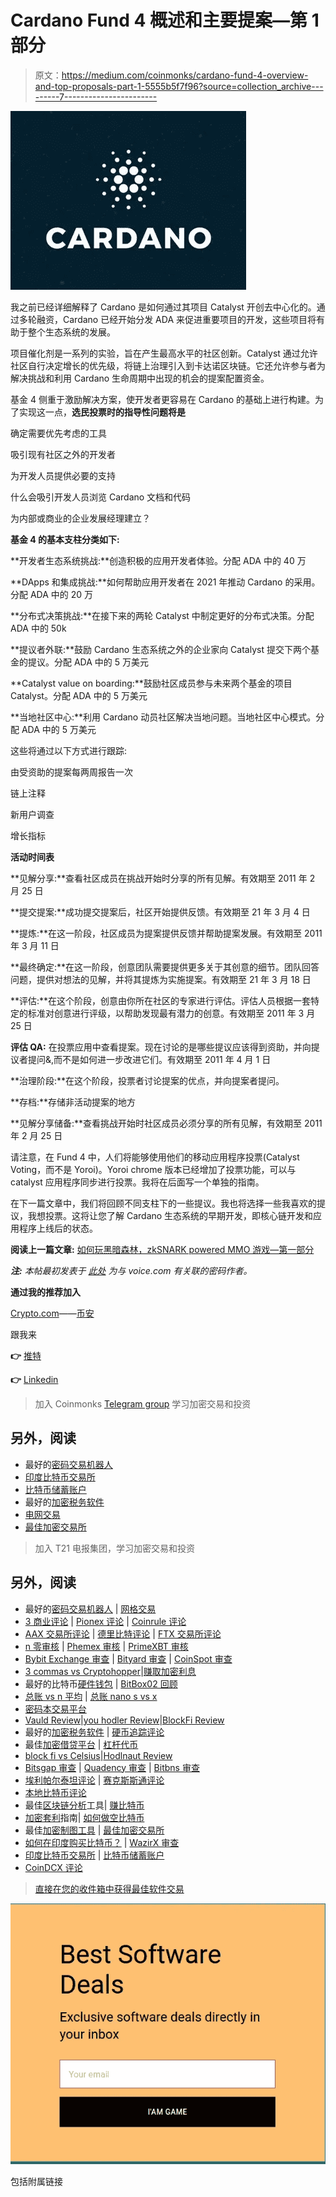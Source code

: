 # Cardano Fund 4 概述和主要提案—第 1 部分

> 原文：<https://medium.com/coinmonks/cardano-fund-4-overview-and-top-proposals-part-1-5555b5f7f96?source=collection_archive---------7----------------------->

![](img/9d9bd8cf670f87048f962726643a3213.png)

我之前已经详细解释了 Cardano 是如何通过其项目 Catalyst 开创去中心化的。通过多轮融资，Cardano 已经开始分发 ADA 来促进重要项目的开发，这些项目将有助于整个生态系统的发展。

项目催化剂是一系列的实验，旨在产生最高水平的社区创新。Catalyst 通过允许社区自行决定增长的优先级，将链上治理引入到卡达诺区块链。它还允许参与者为解决挑战和利用 Cardano 生命周期中出现的机会的提案配置资金。

基金 4 侧重于激励解决方案，使开发者更容易在 Cardano 的基础上进行构建。为了实现这一点，**选民投票时的指导性问题将是**

确定需要优先考虑的工具

吸引现有社区之外的开发者

为开发人员提供必要的支持

什么会吸引开发人员浏览 Cardano 文档和代码

为内部或商业的企业发展经理建立？

**基金 4 的基本支柱分类如下:**

**开发者生态系统挑战:**创造积极的应用开发者体验。分配 ADA 中的 40 万

**DApps 和集成挑战:**如何帮助应用开发者在 2021 年推动 Cardano 的采用。分配 ADA 中的 20 万

**分布式决策挑战:**在接下来的两轮 Catalyst 中制定更好的分布式决策。分配 ADA 中的 50k

**提议者外联:**鼓励 Cardano 生态系统之外的企业家向 Catalyst 提交下两个基金的提议。分配 ADA 中的 5 万美元

**Catalyst value on boarding:**鼓励社区成员参与未来两个基金的项目 Catalyst。分配 ADA 中的 5 万美元

**当地社区中心:**利用 Cardano 动员社区解决当地问题。当地社区中心模式。分配 ADA 中的 5 万美元

这些将通过以下方式进行跟踪:

由受资助的提案每两周报告一次

链上注释

新用户调查

增长指标

**活动时间表**

**见解分享:**查看社区成员在挑战开始时分享的所有见解。有效期至 2011 年 2 月 25 日

**提交提案:**成功提交提案后，社区开始提供反馈。有效期至 21 年 3 月 4 日

**提炼:**在这一阶段，社区成员为提案提供反馈并帮助提案发展。有效期至 2011 年 3 月 11 日

**最终确定:**在这一阶段，创意团队需要提供更多关于其创意的细节。团队回答问题，提供对想法的见解，并将其提炼为实施提案。有效期至 21 年 3 月 18 日

**评估:**在这个阶段，创意由你所在社区的专家进行评估。评估人员根据一套特定的标准对创意进行评级，以帮助发现最有潜力的创意。有效期至 2011 年 3 月 25 日

**评估 QA:** 在投票应用中查看提案。现在讨论的是哪些提议应该得到资助，并向提议者提问&,而不是如何进一步改进它们。有效期至 2011 年 4 月 1 日

**治理阶段:**在这个阶段，投票者讨论提案的优点，并向提案者提问。

**存档:**存储非活动提案的地方

**见解分享储备:**查看挑战开始时社区成员必须分享的所有见解，有效期至 2011 年 2 月 25 日

请注意，在 Fund 4 中，人们将能够使用他们的移动应用程序投票(Catalyst Voting，而不是 Yoroi)。Yoroi chrome 版本已经增加了投票功能，可以与 catalyst 应用程序同步进行投票。我将在后面写一个单独的指南。

在下一篇文章中，我们将回顾不同支柱下的一些提议。我也将选择一些我喜欢的提议，我想投票。这将让您了解 Cardano 生态系统的早期开发，即核心链开发和应用程序上线后的状态。

**阅读上一篇文章:** [如何玩黑暗森林，zkSNARK powered MMO 游戏—第一部分](https://tulip311bit.medium.com/how-to-play-dark-forest-the-zksnark-powered-mmo-game-part-1-7222e2c3ab4)

***注:*** *本帖最初发表于* [*此处*](https://www.voice.com/post/@tulip/cardano-fund-4-overview-and-top-proposals-part-1-1614196666-1698014392) *为与 voice.com 有关联的密码作者。*

**通过我的推荐加入**

[Crypto.com](https://binance.com/en/register?ref=E8PCD3AF)——[币安](https://platinum.crypto.com/r/sut3pd9bzn)

跟我来

**👉** [推特](https://twitter.com/rumadas123)

**👉** [Linkedin](https://www.linkedin.com/in/ruma-das-a1439320/)

> 加入 Coinmonks [Telegram group](https://t.me/joinchat/EPmjKpNYwRMsBI4p) 学习加密交易和投资

## 另外，阅读

*   最好的[密码交易机器人](/coinmonks/crypto-trading-bot-c2ffce8acb2a)
*   [印度比特币交易所](/coinmonks/bitcoin-exchange-in-india-7f1fe79715c9)
*   [比特币储蓄账户](/coinmonks/bitcoin-savings-account-e65b13f92451)
*   最好的[加密税务软件](/coinmonks/best-crypto-tax-tool-for-my-money-72d4b430816b)
*   [电网交易](https://blog.coincodecap.com/grid-trading)
*   [最佳加密交易所](/coinmonks/crypto-exchange-dd2f9d6f3769)

> 加入 T21 电报集团，学习加密交易和投资

## 另外，阅读

*   最好的[密码交易机器人](/coinmonks/crypto-trading-bot-c2ffce8acb2a) | [网格交易](https://blog.coincodecap.com/grid-trading)
*   [3 商业评论](/coinmonks/3commas-review-an-excellent-crypto-trading-bot-2020-1313a58bec92) | [Pionex 评论](/coinmonks/pionex-review-exchange-with-crypto-trading-bot-1e459d0191ea) | [Coinrule 评论](/coinmonks/coinrule-review-2021-a-beginner-friendly-crypto-trading-bot-daf0504848ba)
*   [AAX 交易所评论](/coinmonks/aax-exchange-review-2021-67c5ea09330c) | [德里比特评论](/coinmonks/deribit-review-options-fees-apis-and-testnet-2ca16c4bbdb2) | [FTX 交易所评论](/coinmonks/ftx-crypto-exchange-review-53664ac1198f)
*   [n 零审核](/coinmonks/ngrave-zero-review-c465cf8307fc) | [Phemex 审核](/coinmonks/phemex-review-4cfba0b49e28) | [PrimeXBT 审核](/coinmonks/primexbt-review-88e0815be858)
*   [Bybit Exchange 审查](/coinmonks/bybit-exchange-review-dbd570019b71) | [Bityard 审查](/coinmonks/bityard-review-7d104239be35) | [CoinSpot 审查](https://blog.coincodecap.com/coinspot-review)
*   [3 commas vs Cryptohopper](/coinmonks/3commas-vs-pionex-vs-cryptohopper-best-crypto-bot-6a98d2baa203)|[赚取加密利息](/coinmonks/earn-crypto-interest-b10b810fdda3)
*   最好的比特币[硬件钱包](/coinmonks/the-best-cryptocurrency-hardware-wallets-of-2020-e28b1c124069?source=friends_link&sk=324dd9ff8556ab578d71e7ad7658ad7c) | [BitBox02 回顾](/coinmonks/bitbox02-review-your-swiss-bitcoin-hardware-wallet-c36c88fff29)
*   [总账 vs n 平均](/coinmonks/ledger-vs-ngrave-zero-7e40f0c1d694) | [总账 nano s vs x](/coinmonks/ledger-nano-s-vs-x-battery-hardware-price-storage-59a6663fe3b0)
*   [密码本交易平台](/coinmonks/top-10-crypto-copy-trading-platforms-for-beginners-d0c37c7d698c)
*   [Vauld Review](/coinmonks/vauld-review-2021-lend-trade-and-buy-bitcoin-in-india-e37a96374961)|[you hodler Review](/coinmonks/youhodler-4-easy-ways-to-make-money-98969b9689f2)|[BlockFi Review](/coinmonks/blockfi-review-53096053c097)
*   最好的[加密税务软件](/coinmonks/best-crypto-tax-tool-for-my-money-72d4b430816b) | [硬币追踪评论](/coinmonks/cointracking-review-a-reliable-cryptocurrency-tax-software-5114e3eb5737)
*   最佳[加密借贷平台](/coinmonks/top-5-crypto-lending-platforms-in-2020-that-you-need-to-know-a1b675cec3fa) | [杠杆代币](/coinmonks/leveraged-token-3f5257808b22)
*   [block fi vs Celsius](/coinmonks/blockfi-vs-celsius-vs-hodlnaut-8a1cc8c26630)|[Hodlnaut Review](/coinmonks/hodlnaut-review-best-way-to-hodl-is-to-earn-interest-on-your-bitcoin-6658a8c19edf)
*   [Bitsgap 审查](/coinmonks/bitsgap-review-a-crypto-trading-bot-that-makes-easy-money-a5d88a336df2) | [Quadency 审查](/coinmonks/quadency-review-a-crypto-trading-automation-platform-3068eaa374e1) | [Bitbns 审查](/coinmonks/bitbns-review-38256a07e161)
*   [埃利帕尔泰坦评论](/coinmonks/ellipal-titan-review-85e9071dd029) | [赛克斯斯通评论](/coinmonks/secux-stone-hardware-wallet-review-15-discount-coupon-2020-7577032faa6e)
*   [本地比特币评论](/coinmonks/localbitcoins-review-6cc001c6ed56)
*   最佳[区块链分析](https://bitquery.io/blog/best-blockchain-analysis-tools-and-software)工具| [赚比特币](/coinmonks/earn-bitcoin-6e8bd3c592d9)
*   [加密套利](/coinmonks/crypto-arbitrage-guide-how-to-make-money-as-a-beginner-62bfe5c868f6)指南| [如何做空比特币](/coinmonks/how-to-short-bitcoin-568a2d0b4ae5)
*   最佳[加密制图工具](/coinmonks/what-are-the-best-charting-platforms-for-cryptocurrency-trading-85aade584d80) | [最佳加密交易所](/coinmonks/crypto-exchange-dd2f9d6f3769)
*   [如何在印度购买比特币？](/coinmonks/buy-bitcoin-in-india-feb50ddfef94) | [WazirX 审查](/coinmonks/wazirx-review-5c811b074f5b)
*   [印度比特币交易所](/coinmonks/bitcoin-exchange-in-india-7f1fe79715c9) | [比特币储蓄账户](/coinmonks/bitcoin-savings-account-e65b13f92451)
*   [CoinDCX 评论](/coinmonks/coindcx-review-8444db3621a2)

> [直接在您的收件箱中获得最佳软件交易](/coinmonks/newsletters/coinmonks)

[![](img/160ce73bd06d46c2250251e7d5969f9d.png)](https://medium.com/coinmonks/newsletters/coinmonks)

包括附属链接